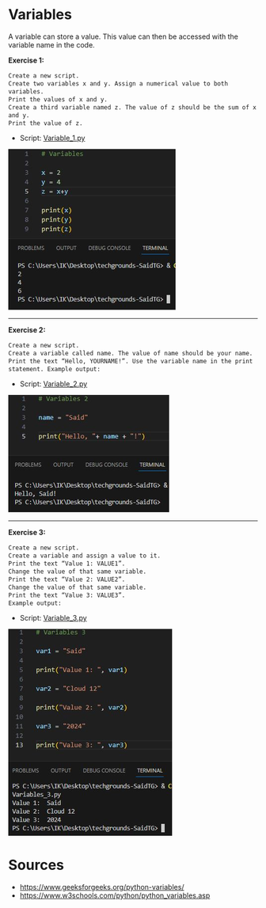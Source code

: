 # Variables

A variable can store a value. This value can then be accessed with the variable name in the code.

__Exercise 1:__

    Create a new script.
    Create two variables x and y. Assign a numerical value to both variables.
    Print the values of x and y.
    Create a third variable named z. The value of z should be the sum of x and y.
    Print the value of z.

* Script: [Variable_1.py](Python.py/09_2_Variables_1.py)

![Alt text](../00_includes/09_2_Variables_1.JPG)

---

__Exercise 2:__

    Create a new script.
    Create a variable called name. The value of name should be your name.
    Print the text “Hello, YOURNAME!”. Use the variable name in the print statement. Example output:

* Script: [Variable_2.py](Python.py/09_2_Variables_2.py)

![Alt text](../00_includes/09_02_Variables_2.JPG)

---
__Exercise 3:__

    Create a new script.
    Create a variable and assign a value to it.
    Print the text “Value 1: VALUE1”.
    Change the value of that same variable.
    Print the text “Value 2: VALUE2”.
    Change the value of that same variable.
    Print the text “Value 3: VALUE3”.
    Example output:

* Script: [Variable_3.py](Python.py/09_2_Variables_3.py)

![Alt text](../00_includes/09_02_Variables_3.JPG)

# Sources

* https://www.geeksforgeeks.org/python-variables/
* https://www.w3schools.com/python/python_variables.asp